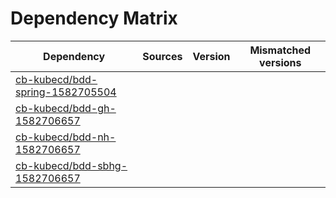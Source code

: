 # Dependency Matrix

Dependency | Sources | Version | Mismatched versions
---------- | ------- | ------- | -------------------
[cb-kubecd/bdd-spring-1582705504](https://github.com/cb-kubecd/bdd-spring-1582705504.git) |  | []() | 
[cb-kubecd/bdd-gh-1582706657](https://github.com/cb-kubecd/bdd-gh-1582706657.git) |  | []() | 
[cb-kubecd/bdd-nh-1582706657](https://github.com/cb-kubecd/bdd-nh-1582706657.git) |  | []() | 
[cb-kubecd/bdd-sbhg-1582706657](https://github.com/cb-kubecd/bdd-sbhg-1582706657.git) |  | []() | 
